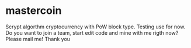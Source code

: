 # mastercoin

Scrypt algorthm cryptocurrency with PoW block type.
Testing use for now.
Do you want to join a team, start edit code and mine with me rigth now? Please mail me!
Thank you
